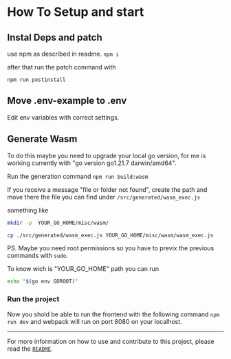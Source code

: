 # How To Setup and start

## Instal Deps and patch

use npm as described in readme.
`npm i`

after that run the patch command with

`npm run postinstall`

## Move .env-example to .env

Edit env variables with correct settings.

## Generate Wasm

To do this maybe you need to upgrade your local go version, for me is working currently with "go version go1.21.7 darwin/amd64".

Run the generation command
`npm run build:wasm`

If you receive a message "file or folder not found", create the path and move there the file you can find under `/src/generated/wasm_exec.js`

something like

```zsh
mkdir -p  YOUR_GO_HOME/misc/wasm/

cp ./src/generated/wasm_exec.js YOUR_GO_HOME/misc/wasm/wasm_exec.js
```

PS. Maybe you need root permissions so you have to previx the previous commands with `sudo`.

To know wich is "YOUR_GO_HOME" path you can run

```zsh
echo "$(go env GOROOT)"
```

### Run the project

Now you shold be able to run the frontend with the following command
`npm run dev` and webpack will run on port 8080 on your localhost.

---

For more information on how to use and contribute to this project, please read
the [`README`](README.md).
